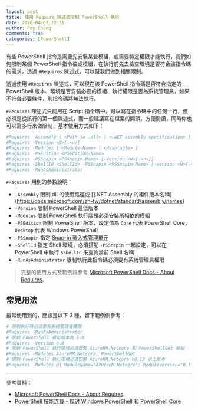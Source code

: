 ```yaml
---
layout: post
title: 使用 Require 陳述式限制 PowerShell 執行
date: 2020-04-07 12:31
author: Poy Chang
comments: true
categories: [PowerShell]
---
```


有些 PowerShell 指令是需要先安裝某些模組，或需要特定權限才能執行，我們如何限制某個 PowerShell 指令檔或模組，在執行前先去檢查環境是否符合該指令碼的需求，透過 `#Requires` 陳述式，可以幫我們做到相關限制。

透過使用 `#Requires` 陳述式，可以現在該 PowerShell 指令碼是否符合指定的 PowerShell 版本、環境是否安裝必要的模組、執行權限是否為系統管理員，如果不符合必要條件，則指令碼將無法執行。

`#Requires` 陳述式只能用在 Script 指令碼中，可以寫在指令碼中的任何一行，但必須是從該行的第一個陳述式，而一般建議寫在檔案的開頭，方便閱讀，同時你也可以寫多行來做限制，基本使用方式如下：

```powershell
#Requires -Assembly { <Path to .dll> | <.NET assembly specification> }
#Requires -Version <N>[.<n>]
#Requires -Modules { <Module-Name> | <Hashtable> }
#Requires -PSEdition <PSEdition-Name>
#Requires -PSSnapin <PSSnapin-Name> [-Version <N>[.<n>]]
#Requires -ShellId <ShellId> -PSSnapin <PSSnapin-Name> [-Version <N>[.<n>]]
#Requires -RunAsAdministrator
```

`#Requires` 用到的參數說明：

- `-Assembly` 限制 dll 的使用路徑或 [].NET Assembly 的組件版本名稱](https://docs.microsoft.com/zh-tw/dotnet/standard/assembly/names)
- `-Version` 限制 PowerShell 最低版本
- `-Modules` 限制 PowerShell 執行階段必須安裝所相依的模組
- `-PSEdition` 限制 PowerShell 版本，設定值為 `Core` 代表 PowerShell Core，`Desktop` 代表 Windows PowerShell
- `-PSSnapin` 指定 [Snap-in 嵌入式管理單元](https://docs.microsoft.com/zh-tw/powershell/scripting/developer/cmdlet/modules-and-snap-ins)
- `-ShellId` 指定 Shell 環境，必須搭配 `-PSSnapin` 一起設定，可以在 PowerShell 中執行 `$ShellId` 來查詢當前 Shell 名稱
- `-RunAsAdministrator` 限制執行此指令碼必須要有系統管理員權限

>完整的使用方式及範例請參考 [Microsoft PowerShell Docs - About Requires](https://docs.microsoft.com/zh-tw/powershell/module/microsoft.powershell.core/about/about_requires)。

## 常見用法

最常使用到的，應該是以下 3 種，留下範例供參考：

```powershell
# 限制執行時必須要有系統管理者權限
#Requires -RunAsAdministrator
# 限制 PowerShell 最低版本為 6.0
#Requires -Version 6.0
# 限制 PowerShell 執行環境必須安裝 AzureRM.Netcore 和 PowerShellGet 模組
#Requires -Modules AzureRM.Netcore, PowerShellGet
# 限制 PowerShell 執行環境必須安裝 AzureRM.Netcore v0.13 以上版本
#Requires -Modules @{ ModuleName="AzureRM.Netcore"; ModuleVersion="0.13.0" }
```

----------

參考資料：

* [Microsoft PowerShell Docs - About Requires](https://docs.microsoft.com/zh-tw/powershell/module/microsoft.powershell.core/about/about_requires)
* [PowerShell 技能连载 - 探讨 Windows PowerShell 和 PowerShell Core](https://blog.vichamp.com/2017/07/18/dealing-with-windows-powershell-and-powershell-core/)

